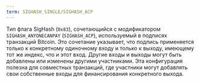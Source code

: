 ```yaml
---
term: SIGHASH_SINGLE/SIGHASH_ACP
---
```


Тип флага SigHash (`0x83`), сочетающийся с модификатором `SIGHASH_ANYONECANPAY` (`SIGHASH_ACP`), используемый в подписях транзакций Bitcoin. Это сочетание указывает, что подпись применяется только к конкретному одиночному входу и только к выходу, имеющему тот же индекс, что и этот вход. Другие входы и выходы могут быть добавлены или изменены другими участниками. Эта конфигурация полезна для совместных транзакций, где участники могут добавлять свои собственные входы для финансирования конкретного выхода.
